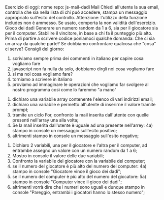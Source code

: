 Esercizio di oggi:
nome repo: js-mail-dadi
Mail
Chiedi all’utente la sua email,
controlla che sia nella lista di chi può accedere,
stampa un messaggio appropriato sull’esito del controllo.
Attenzione: l'utilizzo della funzione includes non è ammesso. Se usato, comporta la non validità dell'esercizio.
Gioco dei dadi
Generare un numero random da 1 a 6, sia per il giocatore sia per il computer.
Stabilire il vincitore, in base a chi fa il punteggio più alto.
Prima di partire a scrivere codice poniamoci qualche domanda:
Che ci sia un array da qualche parte?
Se dobbiamo confrontare qualcosa che "cosa" ci serve?
Consigli del giorno:
1. scriviamo sempre prima dei commenti in italiano per capire cosa vogliamo fare
2. javascript non fa nulla da solo, dobbiamo dirgli noi cosa vogliamo fare
3. si ma noi cosa vogliamo fare?
4. torniamo a scrivere in italiano
5. proviamo ad immaginare le operazioni che vogliamo far svolgere al nostro programma così come lo faremmo "a mano"

<!-- SOTTOPROBLEMI MAIL -->
1) dichiaro una variabile array contenente l'elenco di vari indirizzi email;
2) dichiaro una variabile e permetto all'utente di inserirne il valore tramite prompt;
3) tramite un ciclo For, confronto la mail inserita dall'utente con quelle presenti nell'array una alla volta;
4) Se la mail inserita dall'utente è uguale ad una presente nell'arrey:
    4a) stampo in console un messaggio sull'esito positivo;
5) altrimenti stampo in console un messaggio sull'esito negativo;

<!-- SOTTOPROBLEMI DADI -->
1) Dichiaro 2 variabili, una per il giocatore e l'altra per il computer, ad entrambe assegno un valore con un numero random da 1 a 6;
2) Mostro in console il valore delle due variabili;
3) Confronto la variabile del giocatore con la variabile del computer;
4) se il numero del giocatore è più alto del numero del computer:
    4a) stampo in console "Giocatore vince il gioco dei dadi";
5) se il numero del computer è più alto del numero del giocatore:
    5a) stampo in console "Computer vince il gioco dei dadi";
6) altrimenti vorrà dire che i numeri sono uguali e dunque stampo in console "Pareggio, entrambi i giocatori hanno lo stesso numero";